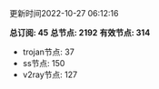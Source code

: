 更新时间2022-10-27 06:12:16

**总订阅: 45**
**总节点: 2192**
**有效节点: 314**
- trojan节点: 37
- ss节点: 150
- v2ray节点: 127
